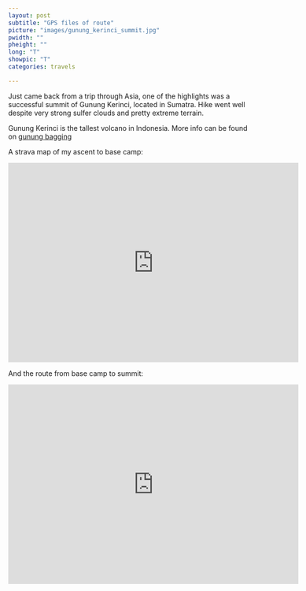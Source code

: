 ```yaml
---
layout: post
subtitle: "GPS files of route"
picture: "images/gunung_kerinci_summit.jpg"
pwidth: ""
pheight: ""
long: "T"
showpic: "T"
categories: travels

---
```


Just came back from a trip through Asia, one of the highlights was a successful
summit of Gunung Kerinci, located in Sumatra. Hike went well despite very strong
sulfer clouds and pretty extreme terrain.

Gunung Kerinci is the tallest volcano in Indonesia. More info can be found on
[ gunung bagging ](http://www.gunungbagging.com/kerinci/ )

A strava map of my ascent to base camp: 

<iframe height='405' width='590' frameborder='0' allowtransparency='true'
scrolling='no'
src='https://www.strava.com/activities/466979589/embed/3387040c6a720bc8c8f50386a7e296d6f1eebb35'></iframe>

And the route from base camp to summit: 

<iframe height='405' width='590' frameborder='0' allowtransparency='true'
scrolling='no'
src='http://www.strava.com/activities/475888389/embed/96c5848f41add554a7e1383d8836f6a853fc0a83'></iframe>
